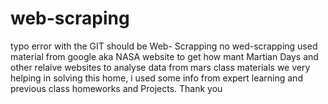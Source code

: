 # web-scraping
typo error with the GIT should be Web- Scrapping no  wed-scrapping
used material from google aka  NASA website  to get how mant Martian Days and other relaive  websites to analyse data from mars
class materials we very helping in solving this home, i used some info from expert learning and previous class homeworks and Projects. Thank you
